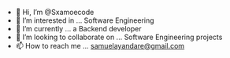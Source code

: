 - 👋 Hi, I’m @Sxamoecode
- 👀 I’m interested in ... Software Engineering
- 🌱 I’m currently ... a Backend developer
- 💞️ I’m looking to collaborate on ... Software Engineering projects
- 📫 How to reach me ... samuelayandare@gmail.com

<!---
Sxamoecode/Sxamoecode is a ✨ special ✨ repository because its `README.md` (this file) appears on your GitHub profile.
You can click the Preview link to take a look at your changes.
--->

